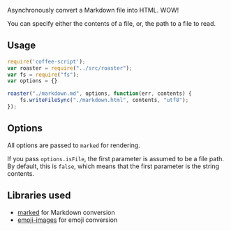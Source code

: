 Asynchronously convert a Markdown file into HTML. WOW!

You can specify either the contents of a file, or, the path to a file to read.
## Usage

```javascript
require('coffee-script');
var roaster = require("../src/roaster");
var fs = require("fs");
var options = {}

roaster("./markdown.md", options, function(err, contents) {
	fs.writeFileSync("./markdown.html", contents, "utf8");
});
```

## Options

All options are passed to `marked` for rendering.

If you pass `options.isFile`, the first parameter is assumed to be a file path.
By default, this is `false`, which means that the first parameter is the string
contents.

## Libraries used

* [marked](https://github.com/chjj/marked) for Markdown conversion
* [emoji-images](https://github.com/henrikjoreteg/emoji-images.js) for emoji conversion
